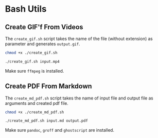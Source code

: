 # Bash Utils

## Create GIF'f From Videos

The `create_gif.sh` script takes the name of the file (without extension) as parameter and generates `output.gif`.

```bash
chmod +x ./create_gif.sh
```

```bash
./create_gif.sh input.mp4
```

Make sure `ffmpeg` is installed.

## Create PDF From Markdown

The `create_md_pdf.sh` script takes the name of input file and output file as arguments and created pdf file.

```bash
chmod +x ./create_md_pdf.sh
```

```bash
./create_md_pdf.sh input.md output.pdf
```

Make sure `pandoc`, `groff` and `ghostscript` are installed.
